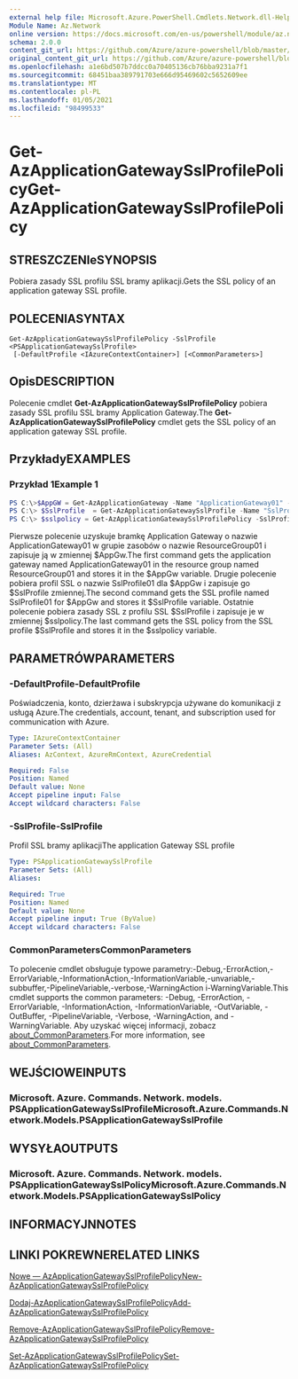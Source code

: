 ```yaml
---
external help file: Microsoft.Azure.PowerShell.Cmdlets.Network.dll-Help.xml
Module Name: Az.Network
online version: https://docs.microsoft.com/en-us/powershell/module/az.network/get-azapplicationgatewaysslprofilepolicy
schema: 2.0.0
content_git_url: https://github.com/Azure/azure-powershell/blob/master/src/Network/Network/help/Get-AzApplicationGatewaySslProfilePolicy.md
original_content_git_url: https://github.com/Azure/azure-powershell/blob/master/src/Network/Network/help/Get-AzApplicationGatewaySslProfilePolicy.md
ms.openlocfilehash: a1e6bd507b7ddcc0a70405136cb76bba9231a7f1
ms.sourcegitcommit: 68451baa389791703e666d95469602c5652609ee
ms.translationtype: MT
ms.contentlocale: pl-PL
ms.lasthandoff: 01/05/2021
ms.locfileid: "98499533"
---
```

# <span data-ttu-id="490b8-101">Get-AzApplicationGatewaySslProfilePolicy</span><span class="sxs-lookup"><span data-stu-id="490b8-101">Get-AzApplicationGatewaySslProfilePolicy</span></span>

## <span data-ttu-id="490b8-102">STRESZCZENIe</span><span class="sxs-lookup"><span data-stu-id="490b8-102">SYNOPSIS</span></span>
<span data-ttu-id="490b8-103">Pobiera zasady SSL profilu SSL bramy aplikacji.</span><span class="sxs-lookup"><span data-stu-id="490b8-103">Gets the SSL policy of an application gateway SSL profile.</span></span>

## <span data-ttu-id="490b8-104">POLECENIA</span><span class="sxs-lookup"><span data-stu-id="490b8-104">SYNTAX</span></span>

```
Get-AzApplicationGatewaySslProfilePolicy -SslProfile <PSApplicationGatewaySslProfile>
 [-DefaultProfile <IAzureContextContainer>] [<CommonParameters>]
```

## <span data-ttu-id="490b8-105">Opis</span><span class="sxs-lookup"><span data-stu-id="490b8-105">DESCRIPTION</span></span>
<span data-ttu-id="490b8-106">Polecenie cmdlet **Get-AzApplicationGatewaySslProfilePolicy** pobiera zasady SSL profilu SSL bramy Application Gateway.</span><span class="sxs-lookup"><span data-stu-id="490b8-106">The **Get-AzApplicationGatewaySslProfilePolicy** cmdlet gets the SSL policy of an application gateway SSL profile.</span></span>

## <span data-ttu-id="490b8-107">Przykłady</span><span class="sxs-lookup"><span data-stu-id="490b8-107">EXAMPLES</span></span>

### <span data-ttu-id="490b8-108">Przykład 1</span><span class="sxs-lookup"><span data-stu-id="490b8-108">Example 1</span></span>
```powershell
PS C:\>$AppGW = Get-AzApplicationGateway -Name "ApplicationGateway01" -ResourceGroupName "ResourceGroup01"
PS C:\> $SslProfile  = Get-AzApplicationGatewaySslProfile -Name "SslProfile01" -ApplicationGateway $AppGw
PS C:\> $sslpolicy = Get-AzApplicationGatewaySslProfilePolicy -SslProfile $SslProfile
```

<span data-ttu-id="490b8-109">Pierwsze polecenie uzyskuje bramkę Application Gateway o nazwie ApplicationGateway01 w grupie zasobów o nazwie ResourceGroup01 i zapisuje ją w zmiennej $AppGw.</span><span class="sxs-lookup"><span data-stu-id="490b8-109">The first command gets the application gateway named ApplicationGateway01 in the resource group named ResourceGroup01 and stores it in the $AppGw variable.</span></span> <span data-ttu-id="490b8-110">Drugie polecenie pobiera profil SSL o nazwie SslProfile01 dla $AppGw i zapisuje go $SslProfile zmiennej.</span><span class="sxs-lookup"><span data-stu-id="490b8-110">The second command gets the SSL profile named SslProfile01 for $AppGw and stores it $SslProfile variable.</span></span> <span data-ttu-id="490b8-111">Ostatnie polecenie pobiera zasady SSL z profilu SSL $SslProfile i zapisuje je w zmiennej $sslpolicy.</span><span class="sxs-lookup"><span data-stu-id="490b8-111">The last command gets the SSL policy from the SSL profile $SslProfile and stores it in the $sslpolicy variable.</span></span>

## <span data-ttu-id="490b8-112">PARAMETRÓW</span><span class="sxs-lookup"><span data-stu-id="490b8-112">PARAMETERS</span></span>

### <span data-ttu-id="490b8-113">-DefaultProfile</span><span class="sxs-lookup"><span data-stu-id="490b8-113">-DefaultProfile</span></span>
<span data-ttu-id="490b8-114">Poświadczenia, konto, dzierżawa i subskrypcja używane do komunikacji z usługą Azure.</span><span class="sxs-lookup"><span data-stu-id="490b8-114">The credentials, account, tenant, and subscription used for communication with Azure.</span></span>

```yaml
Type: IAzureContextContainer
Parameter Sets: (All)
Aliases: AzContext, AzureRmContext, AzureCredential

Required: False
Position: Named
Default value: None
Accept pipeline input: False
Accept wildcard characters: False
```

### <span data-ttu-id="490b8-115">-SslProfile</span><span class="sxs-lookup"><span data-stu-id="490b8-115">-SslProfile</span></span>
<span data-ttu-id="490b8-116">Profil SSL bramy aplikacji</span><span class="sxs-lookup"><span data-stu-id="490b8-116">The application Gateway SSL profile</span></span>

```yaml
Type: PSApplicationGatewaySslProfile
Parameter Sets: (All)
Aliases:

Required: True
Position: Named
Default value: None
Accept pipeline input: True (ByValue)
Accept wildcard characters: False
```

### <span data-ttu-id="490b8-117">CommonParameters</span><span class="sxs-lookup"><span data-stu-id="490b8-117">CommonParameters</span></span>
<span data-ttu-id="490b8-118">To polecenie cmdlet obsługuje typowe parametry:-Debug,-ErrorAction,-ErrorVariable,-InformationAction,-InformationVariable,-unvariable,-subbuffer,-PipelineVariable,-verbose,-WarningAction i-WarningVariable.</span><span class="sxs-lookup"><span data-stu-id="490b8-118">This cmdlet supports the common parameters: -Debug, -ErrorAction, -ErrorVariable, -InformationAction, -InformationVariable, -OutVariable, -OutBuffer, -PipelineVariable, -Verbose, -WarningAction, and -WarningVariable.</span></span> <span data-ttu-id="490b8-119">Aby uzyskać więcej informacji, zobacz [about_CommonParameters](http://go.microsoft.com/fwlink/?LinkID=113216).</span><span class="sxs-lookup"><span data-stu-id="490b8-119">For more information, see [about_CommonParameters](http://go.microsoft.com/fwlink/?LinkID=113216).</span></span>

## <span data-ttu-id="490b8-120">WEJŚCIOWE</span><span class="sxs-lookup"><span data-stu-id="490b8-120">INPUTS</span></span>

### <span data-ttu-id="490b8-121">Microsoft. Azure. Commands. Network. models. PSApplicationGatewaySslProfile</span><span class="sxs-lookup"><span data-stu-id="490b8-121">Microsoft.Azure.Commands.Network.Models.PSApplicationGatewaySslProfile</span></span>

## <span data-ttu-id="490b8-122">WYSYŁA</span><span class="sxs-lookup"><span data-stu-id="490b8-122">OUTPUTS</span></span>

### <span data-ttu-id="490b8-123">Microsoft. Azure. Commands. Network. models. PSApplicationGatewaySslPolicy</span><span class="sxs-lookup"><span data-stu-id="490b8-123">Microsoft.Azure.Commands.Network.Models.PSApplicationGatewaySslPolicy</span></span>

## <span data-ttu-id="490b8-124">INFORMACYJN</span><span class="sxs-lookup"><span data-stu-id="490b8-124">NOTES</span></span>

## <span data-ttu-id="490b8-125">LINKI POKREWNE</span><span class="sxs-lookup"><span data-stu-id="490b8-125">RELATED LINKS</span></span>

[<span data-ttu-id="490b8-126">Nowe — AzApplicationGatewaySslProfilePolicy</span><span class="sxs-lookup"><span data-stu-id="490b8-126">New-AzApplicationGatewaySslProfilePolicy</span></span>](./New-AzApplicationGatewaySslProfilePolicy.md)

[<span data-ttu-id="490b8-127">Dodaj-AzApplicationGatewaySslProfilePolicy</span><span class="sxs-lookup"><span data-stu-id="490b8-127">Add-AzApplicationGatewaySslProfilePolicy</span></span>](./Add-AzApplicationGatewaySslProfilePolicy.md)

[<span data-ttu-id="490b8-128">Remove-AzApplicationGatewaySslProfilePolicy</span><span class="sxs-lookup"><span data-stu-id="490b8-128">Remove-AzApplicationGatewaySslProfilePolicy</span></span>](./Remove-AzApplicationGatewaySslProfilePolicy.md)

[<span data-ttu-id="490b8-129">Set-AzApplicationGatewaySslProfilePolicy</span><span class="sxs-lookup"><span data-stu-id="490b8-129">Set-AzApplicationGatewaySslProfilePolicy</span></span>](./Set-AzApplicationGatewaySslProfilePolicy.md)